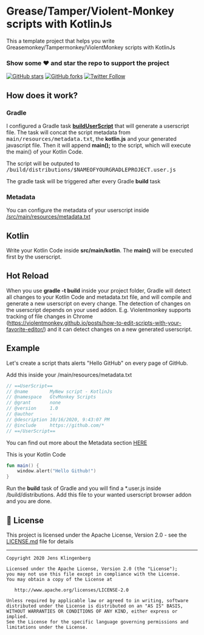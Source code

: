 # Grease/Tamper/Violent-Monkey scripts with KotlinJs

This a template project that helps you write Greasemonkey/Tampermonkey/ViolentMonkey scripts with KotlinJs

### Show some :heart: and star the repo to support the project

[![GitHub stars](https://img.shields.io/github/stars/Foso/gtvmonkey-scripts.svg?style=social&label=Star)](https://github.com/Foso/gtvmonkey-scripts) [![GitHub forks](https://img.shields.io/github/forks/Foso/gtvmonkey-scripts.svg?style=social&label=Fork)](https://github.com/Foso/gtvmonkey-scripts/fork)  [![Twitter Follow](https://img.shields.io/twitter/follow/jklingenberg_.svg?style=social)](https://twitter.com/jklingenberg_)

## How does it work?

### Gradle
I configured a Gradle task [**buildUserScript**](https://github.com/Foso/gtvmonkey-scripts/blob/2ae1766cad85e847c93ae4cab894898115f191e4/build.gradle.kts#L32) that will generate a userscript file.
The task will concat the script metadata from <kbd>main/resources/metadata.txt</kbd>, the **kotlin.js** and your generated javascript file. 
Then it will append **main();** to the script, which will execute the main() of your Kotlin Code.

The script will be outputed to <kbd>/build/distributions/$NAMEOFYOURGRADLEPROJECT.user.js</kbd>

The gradle task will be triggered after every Gradle **build** task

### Metadata
You can configure the metadata of your userscript inside [/src/main/resources/metadata.txt](https://github.com/Foso/gtvmonkey-scripts/blob/master/src/main/resources/metadata.txt)

## Kotlin
Write your Kotlin Code inside **src/main/kotlin**. The **main()** will be executed first by the userscript.

## Hot Reload
When you use **gradle -t build** inside your project folder, Gradle will detect all changes to your Kotlin Code and metadata.txt file, and will compile and generate a new userscript on every change. The detection of changes on the userscript depends on your used addon. E.g. Violentmonkey supports tracking of file changes in Chrome (https://violentmonkey.github.io/posts/how-to-edit-scripts-with-your-favorite-editor/) and it can detect changes on a new generated userscript.

## Example
Let's create a script thats alerts "Hello GitHub" on every page of GitHub.

Add this inside your /main/resources/metadata.txt

```kotlin
// ==UserScript==
// @name        MyNew script - KotlinJs
// @namespace   GtvMonkey Scripts
// @grant       none
// @version     1.0
// @author      -
// @description 10/16/2020, 9:43:07 PM
// @include     https://github.com/*
// ==/UserScript==
```
You can find out more about the Metadata section [HERE](https://wiki.greasespot.net/Metadata_Block)

This is your Kotlin Code
```kotlin
fun main() {
    window.alert("Hello Github!")
}
```

Run the **build** task of Gradle and you will find a *.user.js inside /build/distributions.
Add this file to your wanted userscript browser addon and you are done.

## 📜 License

This project is licensed under the Apache License, Version 2.0 - see the [LICENSE.md](https://github.com/Foso/gtvmonkey-scripts/blob/master/LICENSE) file for details

-------

    Copyright 2020 Jens Klingenberg

    Licensed under the Apache License, Version 2.0 (the "License");
    you may not use this file except in compliance with the License.
    You may obtain a copy of the License at

       http://www.apache.org/licenses/LICENSE-2.0

    Unless required by applicable law or agreed to in writing, software
    distributed under the License is distributed on an "AS IS" BASIS,
    WITHOUT WARRANTIES OR CONDITIONS OF ANY KIND, either express or implied.
    See the License for the specific language governing permissions and
    limitations under the License.



